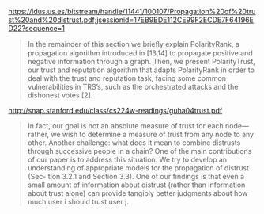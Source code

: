https://idus.us.es/bitstream/handle/11441/100107/Propagation%20of%20trust%20and%20distrust.pdf;jsessionid=17EB9BDE112CE99F2ECDE7F64196ED22?sequence=1

> In the remainder of this section we brieﬂy explain
PolarityRank, a propagation algorithm introduced in
[13,14] to propagate positive and negative information
through a graph. Then, we present PolarityTrust, our trust
and reputation algorithm that adapts PolarityRank in order
to deal with the trust and reputation task, facing some
common vulnerabilities in TRS’s, such as the orchestrated
attacks and the dishonest votes [2].


http://snap.stanford.edu/class/cs224w-readings/guha04trust.pdf

> In fact, our goal is not an absolute measure of trust
for each node—rather, we wish to determine a measure of
trust from any node to any other. Another challenge: what
does it mean to combine distrusts through successive people
in a chain? One of the main contributions of our paper is to
address this situation. We try to develop an understanding
of appropriate models for the propagation of distrust (Sec-
tion 3.2.1 and Section 3.3). One of our findings is that even
a small amount of information about distrust (rather than
information about trust alone) can provide tangibly better
judgments about how much user i should trust user j.



